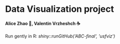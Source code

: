# Data Visualization project

#### Alice Zhao :panda_face:, Valentin Vrzheshch :coffee:

Run gently in R:
_shiny::runGitHub('ABC-final', 'usfviz')_


